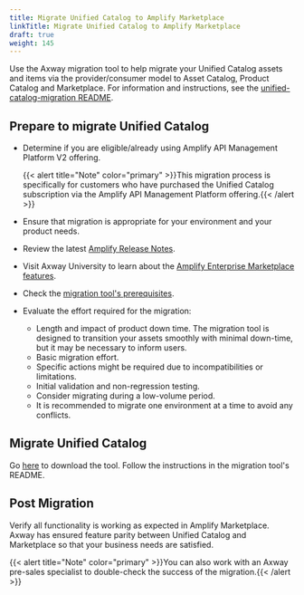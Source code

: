 ```yaml
---
title: Migrate Unified Catalog to Amplify Marketplace
linkTitle: Migrate Unified Catalog to Amplify Marketplace
draft: true
weight: 145
---
```


Use the Axway migration tool to help migrate your Unified Catalog assets and items via the provider/consumer model to Asset Catalog, Product Catalog and Marketplace. For information and instructions, see the [unified-catalog-migration README](https://github.com/Axway/unified-catalog-migration).

## Prepare to migrate Unified Catalog

* Determine if you are eligible/already using Amplify API Management Platform V2 offering.

    {{< alert title="Note" color="primary" >}}This migration process is specifically for customers who have purchased the Unified Catalog subscription via the Amplify API Management Platform offering.{{< /alert >}}

* Ensure that migration is appropriate for your environment and your product needs.
* Review the latest [Amplify Release Notes](/docs/amplify_relnotes/).
* Visit Axway University to learn about the [Amplify Enterprise Marketplace features](https://university.axway.com/learn/courses/11665/introduction-to-amplify-enterprise-marketplace).
* Check the [migration tool's prerequisites](https://github.com/Axway/unified-catalog-migration#pre-requisites).
* Evaluate the effort required for the migration:
    * Length and impact of product down time. The migration tool is designed to transition your assets smoothly with minimal down-time, but it may be necessary to inform users.
    * Basic migration effort.
    * Specific actions might be required due to incompatibilities or limitations.
    * Initial validation and non-regression testing.
    * Consider migrating during a low-volume period.
    * It is recommended to migrate one environment at a time to avoid any conflicts.

## Migrate Unified Catalog

Go [here](https://github.com/Axway/unified-catalog-migration) to download the tool. Follow the instructions in the migration tool's README.

## Post Migration

Verify all functionality is working as expected in Amplify Marketplace. Axway has ensured feature parity between Unified Catalog and Marketplace so that your business needs are satisfied.

{{< alert title="Note" color="primary" >}}You can also work with an Axway pre-sales specialist to double-check the success of the migration.{{< /alert >}}
